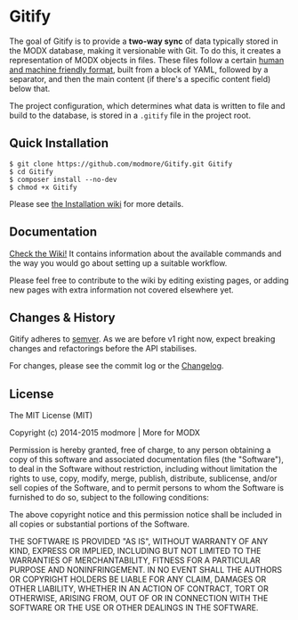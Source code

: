 Gitify
======

The goal of Gitify is to provide a **two-way sync** of data typically stored in the MODX database, making it versionable with Git. To do this, it creates a representation of MODX objects in files. These files follow a certain [human and machine friendly format](https://gist.github.com/Mark-H/5acafdc1c364f70fa4e7), built from a block of YAML, followed by a separator, and then the main content (if there's a specific content field) below that.

The project configuration, which determines what data is written to file and build to the database, is stored in a `.gitify` file in the project root.

## Quick Installation

```` shell
$ git clone https://github.com/modmore/Gitify.git Gitify
$ cd Gitify
$ composer install --no-dev
$ chmod +x Gitify
````

Please see [the Installation wiki](https://github.com/modmore/Gitify/wiki/1.-Installation) for more details.


## Documentation

[Check the Wiki!](https://github.com/modmore/Gitify/wiki) It contains information about the available commands and the way you would go about setting up a suitable workflow.

Please feel free to contribute to the wiki by editing existing pages, or adding new pages with extra information not covered elsewhere yet.

## Changes & History

Gitify adheres to [semver](http://semver.org). As we are before v1 right now, expect breaking changes and refactorings before the API stabilises.

For changes, please see the commit log or the [Changelog](CHANGELOG.md).

## License

The MIT License (MIT)

Copyright (c) 2014-2015 modmore | More for MODX

Permission is hereby granted, free of charge, to any person obtaining a copy
of this software and associated documentation files (the "Software"), to deal
in the Software without restriction, including without limitation the rights
to use, copy, modify, merge, publish, distribute, sublicense, and/or sell
copies of the Software, and to permit persons to whom the Software is
furnished to do so, subject to the following conditions:

The above copyright notice and this permission notice shall be included in all
copies or substantial portions of the Software.

THE SOFTWARE IS PROVIDED "AS IS", WITHOUT WARRANTY OF ANY KIND, EXPRESS OR
IMPLIED, INCLUDING BUT NOT LIMITED TO THE WARRANTIES OF MERCHANTABILITY,
FITNESS FOR A PARTICULAR PURPOSE AND NONINFRINGEMENT. IN NO EVENT SHALL THE
AUTHORS OR COPYRIGHT HOLDERS BE LIABLE FOR ANY CLAIM, DAMAGES OR OTHER
LIABILITY, WHETHER IN AN ACTION OF CONTRACT, TORT OR OTHERWISE, ARISING FROM,
OUT OF OR IN CONNECTION WITH THE SOFTWARE OR THE USE OR OTHER DEALINGS IN THE
SOFTWARE.
